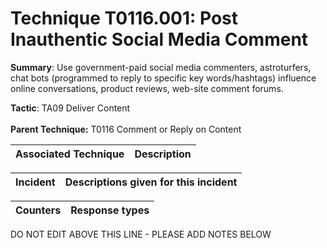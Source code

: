 # Technique T0116.001: Post Inauthentic Social Media Comment

**Summary**: Use government-paid social media commenters, astroturfers, chat bots (programmed to reply to specific key words/hashtags) influence online conversations, product reviews, web-site comment forums.

**Tactic**: TA09 Deliver Content <br><br>**Parent Technique:** T0116 Comment or Reply on Content


| Associated Technique | Description |
| --------- | ------------------------- |



| Incident | Descriptions given for this incident |
| -------- | -------------------- |



| Counters | Response types |
| -------- | -------------- |


DO NOT EDIT ABOVE THIS LINE - PLEASE ADD NOTES BELOW